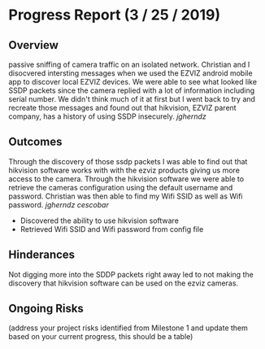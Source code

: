 # Progress Report (3 / 25 / 2019)
## Overview
passive sniffing of camera traffic on an isolated network. Christian and I disocvered intersting messages when we used the EZVIZ android mobile app to discover local EZVIZ devices. We were able to see what looked like SSDP packets since the camera replied with a lot of information including serial number. We didn't think much of it at first but I went back to try and recreate those messages and found out that hikvision, EZVIZ parent company, has a history of using SSDP insecurely. _jgherndz_ 

## Outcomes
Through the discovery of those ssdp packets I was able to find out that hikvision software works with with the ezviz products giving us more access to the camera. Through the hikvision software we were able to retrieve the cameras configuration using the default username and password. Christian was then able to find my Wifi SSID as well as Wifi password. _jgherndz_ _cescobar_

* Discovered the ability to use hikvision software
* Retrieved Wifi SSID and Wifi password from config file

## Hinderances
Not digging more into the SDDP packets right away led to not making the discovery that hikvision software can be used on the ezviz cameras.

## Ongoing Risks
(address your project risks identified from Milestone 1 and update them based on your current progress, this should be a table)
